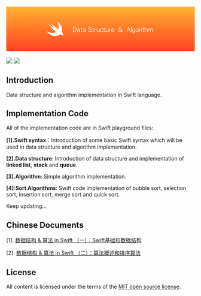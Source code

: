 ![](res/logo.png)


![](https://img.shields.io/badge/build-passing-brightgreen.svg)
![](https://img.shields.io/badge/Swift-%3E%3D4.0-FF7B2C.svg)


## Introduction

Data structure and algorithm implementation in Swift language.



## Implementation Code

All of the implementation code are  in Swift playground files:



**[1].Swift syntax**：Introduction of some basic Swift syntax which will be used in data structure and algorithm implementation.



**[2].Data structure**: Introduction of data structure and implementation of **linked list**, **stack** and **queue**.



**[3].Algorithm**: Simple algorithm implementation.



**[4]:Sort Algorithms**: Swift code implementation of bubble sort, selection sort, insertion sort, merge sort and quick sort.




Keep updating...



## Chinese Documents



[1]. [ 数据结构 & 算法 in Swift （一）：Swift基础和数据结构](http://localhost:4000/2018/01/31/%E6%95%B0%E6%8D%AE%E7%BB%93%E6%9E%84%20&%20%E7%AE%97%E6%B3%95%20in%20Swift%20%EF%BC%88%E4%B8%80%EF%BC%89%EF%BC%9ASwift%20%E5%9F%BA%E7%A1%80%E8%AF%AD%E6%B3%95%E4%B8%8E%E7%AE%80%E5%8D%95%E6%95%B0%E6%8D%AE%E7%BB%93%E6%9E%84%E7%9A%84%E5%AE%9E%E7%8E%B0/)

[2].  [数据结构 & 算法 in Swift （二）：算法概述和排序算法](https://juejin.im/post/5a7b4101f265da4e7071b097)







## License

All content is licensed under the terms of the [MIT open source license](https://github.com/knightsj/data-structure-and-algorithm-in-Swift/blob/master/LICENSE).




